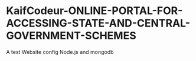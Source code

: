 # KaifCodeur-ONLINE-PORTAL-FOR-ACCESSING-STATE-AND-CENTRAL-GOVERNMENT-SCHEMES
A test Website config Node.js and mongodb
